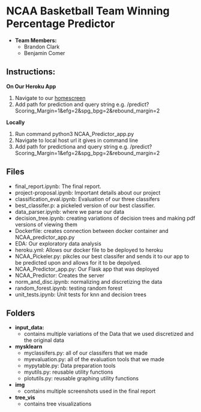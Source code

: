 # NCAA Basketball Team Winning Percentage Predictor
* **Team Members:**
    * Brandon Clark
    * Benjamin Comer


## Instructions:
**On Our Heroku App**
1. Navigate to our [homescreen](https://ncaa-predictor-app-bclark.herokuapp.com)
2. Add path for prediction and query string
e.g. /predict?Scoring_Margin=1&efg=2&spg_bpg=2&rebound_margin=2

**Locally**
1. Run command python3 NCAA_Predictor_app.py
2. Navigate to local host url it gives in command line
3. Add path for predictiona and query string
e.g. /predict?Scoring_Margin=1&efg=2&spg_bpg=2&rebound_margin=2

## Files
* final_report.ipynb: The final report.
* project-proposal.ipynb: Important details about our project
* classification_eval.ipynb: Evaluation of our three classifers
* best_classifer.p: a pickeled version of our best classifier.
* data_parser.ipynb: where we parse our data
* decision_tree.ipynb: creating variations of decision trees and making pdf versions of viewing them
* Dockerfile: creates connection between docker container and NCAA_predictor_app.py
* EDA: Our exploratory data analysis
* heroku.yml: Allows our docker file to be deployed to heroku
* NCAA_Pickeler.py: pikcles our best classifer and sends it to our app to be predicted upon and allows for it to be depolyed.
* NCAA_Predictor_app.py: Our Flask app that was deployed
* NCAA_Predictor: Creates the server
* norm_and_disc.ipynb: normalizing and discretizing the data
* random_forest.ipynb: testing random forest
* unit_tests.ipynb: Unit tests for knn and decision trees

## Folders
* **input_data:** 
    * contains multiple variations of the Data that we used discretized and the original data
* **mysklearn**
    * myclassifers.py: all of our classifers that we made
    * myevaluation.py: all of the evaluation tools that we made
    * mypytable.py: Data preparation tools
    * myutils.py: reusable utility functions
    * plotutils.py: reusable graphing utility functions
* **img**
    * contains multiple screenshots used in the final report
* **tree_vis**
    * contains tree visualizations
